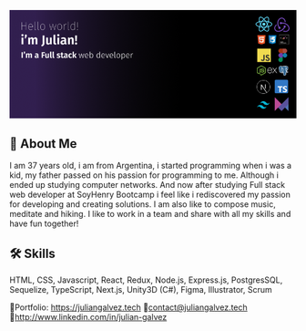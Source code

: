 ![Banner](https://github.com/juliangalvez/juliangalvez/blob/main/GithubCover.png?raw=true)

## 🚀 About Me
I am 37 years old, i am from Argentina, i started programming when i was a kid, my father passed on his passion for programming to me. Although i ended up studying computer networks. And now after studying Full stack web developer at SoyHenry Bootcamp i feel like i rediscovered my passion for developing and creating solutions.
I am also like to compose music, meditate and hiking. I like to work in a team and share with all my skills and have fun together!



## 🛠 Skills
HTML, CSS, Javascript, React, Redux, Node.js, Express.js, PostgresSQL, Sequelize, TypeScript, Next.js, Unity3D (C#), Figma, Illustrator, Scrum


🔸Portfolio: https://juliangalvez.tech
🔸contact@juliangalvez.tech
🔸http://www.linkedin.com/in/julian-galvez

